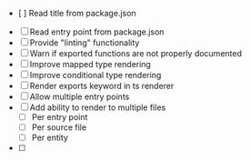 * [ ] Read title from package.json
* [ ] Read entry point from package.json
* [ ] Provide "linting" functionality
* [ ] Warn if exported functions are not properly documented
* [ ] Improve mapped type rendering
* [ ] Improve conditional type rendering
* [ ] Render exports keyword in ts renderer
* [ ] Allow multiple entry points
* [ ] Add ability to render to multiple files
  * [ ] Per entry point
  * [ ] Per source file
  * [ ] Per entity
* [ ]
